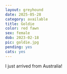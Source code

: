 ```yaml
---
layout: greyhound
date: 2025-05-28
category: available
title: Goldie
color: red fawn
sex: female
dob: 2023-02-18
pic: goldie.jpg
pending: yes
cats: yes
---
```

I just arrived from Australia!
